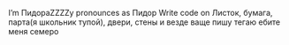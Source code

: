 I’m ПидораZZZZy
pronounces as Пидор
Write code on Листок, бумага, парта(я школьник тупой), двери, стены и везде ваще пишу тегаю
ебите меня семеро
